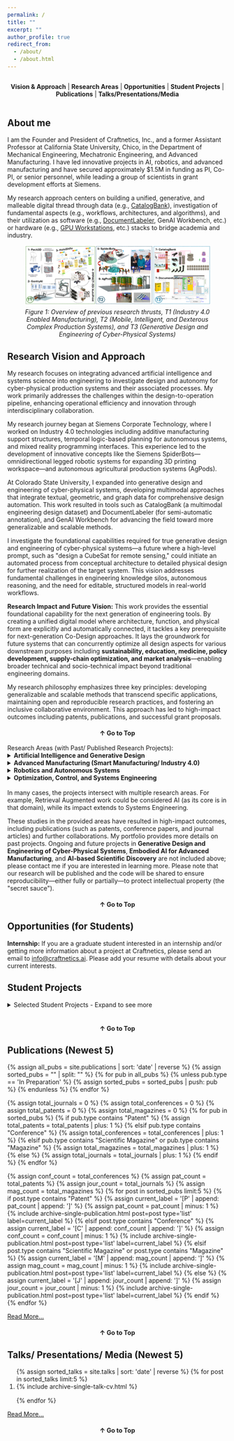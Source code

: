 ```yaml
---
permalink: /
title: ""
excerpt: ""
author_profile: true
redirect_from: 
  - /about/
  - /about.html
---  
```


<!-- Navigation Menu -->
<div style="text-align: center; margin-bottom: 30px; padding: 15px 0; border-bottom: 1px solid var(--global-border-color);">
  <nav>
    <a href="#vision-approach" style="color: var(--global-text-color); text-decoration: none; font-weight: bold; font-family: var(--global-font-family);">Vision & Approach</a> |
    <a href="#research-areas" style="color: var(--global-text-color); text-decoration: none; font-weight: bold; font-family: var(--global-font-family);">Research Areas</a> |
    <a href="#opportunities" style="color: var(--global-text-color); text-decoration: none; font-weight: bold; font-family: var(--global-font-family);">Opportunities</a> |
    <a href="#student-projects" style="color: var(--global-text-color); text-decoration: none; font-weight: bold; font-family: var(--global-font-family);">Student Projects</a> |
    <a href="#publications" style="color: var(--global-text-color); text-decoration: none; font-weight: bold; font-family: var(--global-font-family);">Publications</a> |
    <a href="#talks-presentations" style="color: var(--global-text-color); text-decoration: none; font-weight: bold; font-family: var(--global-font-family);">Talks/Presentations/Media</a>
  </nav>
</div>

About me
------
I am the Founder and President of Craftnetics, Inc., and a former Assistant Professor at California State University, Chico, in the Department of Mechanical Engineering, Mechatronic Engineering, and Advanced Manufacturing. I have led innovative projects in AI, robotics, and advanced manufacturing and have secured approximately $1.5M in funding as PI, Co-PI, or senior personnel, while leading a group of scientists in grant development efforts at Siemens. 

My research approach centers on building a unified, generative, and malleable digital thread through data (e.g., [CatalogBank](https://github.com/bankh/catalogbank)), investigation of fundamental aspects (e.g., workflows, architectures, and algorithms), and their utilization as software (e.g., [DocumentLabeler](https://github.com/bankh/DocumentLabeler), GenAI Workbench, etc.) or hardware (e.g., [GPU Workstations](https://github.com/bankh/GPU_Compute), etc.) stacks to bridge academia and industry.

<figure style="text-align: center;">
  <img src="/images/former_research.png" alt="Former Research Projects and Future Research Thrusts" style="display: block; margin-left: auto; margin-right: auto;">
  <figcaption style="margin-top: 0.5em;"><em>Figure 1: Overview of previous research thrusts, T1 (Industry 4.0 Enabled Manufacturing), T2 (Mobile, Intelligent, and Dexterous Complex Production Systems), and T3 (Generative Design and Engineering of Cyber-Physical Systems)</em></figcaption>
</figure>

## Research Vision and Approach <a name="vision-approach"></a>

My research focuses on integrating advanced artificial intelligence and systems science into engineering to investigate design and autonomy for cyber-physical production systems and their associated processes. My work primarily addresses the challenges within the design-to-operation pipeline, enhancing operational efficiency and innovation through interdisciplinary collaboration.

My research journey began at Siemens Corporate Technology, where I worked on Industry 4.0 technologies including additive manufacturing support structures, temporal logic-based planning for autonomous systems, and mixed reality programming interfaces. This experience led to the development of innovative concepts like the Siemens SpiderBots—omnidirectional legged robotic systems for expanding 3D printing workspace—and autonomous agricultural production systems (AgPods).

At Colorado State University, I expanded into generative design and engineering of cyber-physical systems, developing multimodal approaches that integrate textual, geometric, and graph data for comprehensive design automation. This work resulted in tools such as CatalogBank (a multimodal engineering design dataset) and DocumentLabeler (for semi-automatic annotation), and GenAI Workbench for advancing the field toward more generalizable and scalable methods.

I investigate the foundational capabilities required for true generative design and engineering of cyber-physical systems—a future where a high-level prompt, such as "design a CubeSat for remote sensing," could initiate an automated process from conceptual architecture to detailed physical design for further realization of the target system. This vision addresses fundamental challenges in engineering knowledge silos, autonomous reasoning, and the need for editable, structured models in real-world workflows.

**Research Impact and Future Vision:** This work provides the essential foundational capability for the next generation of engineering tools. By creating a unified digital model where architecture, function, and physical form are explicitly and automatically connected, it tackles a key prerequisite for next-generation Co-Design approaches. It lays the groundwork for future systems that can concurrently optimize all design aspects for various downstream purposes including **sustainability, education, medicine, policy development, supply-chain optimization, and market analysis**—enabling broader technical and socio-technical impact beyond traditional engineering domains.

My research philosophy emphasizes three key principles: developing generalizable and scalable methods that transcend specific applications, maintaining open and reproducible research practices, and fostering an inclusive collaborative environment. This approach has led to high-impact outcomes including patents, publications, and successful grant proposals.

<div style="text-align: center; margin-top: 20px;">
  <a href="#top" style="color: var(--global-text-color); text-decoration: none; font-weight: bold; font-family: var(--global-font-family);">↑ Go to Top</a>
</div>

<br>
Research Areas (with Past/ Published Research Projects): <a name="research-areas"></a>

<details>
<summary><strong>Artificial Intelligence and Generative Design</strong></summary>
{% assign ai_portfolio = site.portfolio | where: "selected", true | sort: 'date' | reverse %}
{% for post in ai_portfolio %}
  {% if post.keyword contains "Artificial Intelligence and Generative Design" %}
  <table style="width: 100%; border-collapse: collapse; border: none; margin-bottom: 20px;">
    <tr>
      <td style="vertical-align: middle; padding-right: 15px; width: 60%; border: none;">
        <strong>{{ post.title }}</strong><br>
        {% if post.advisor and post.advisor != "" %}<i>{{ post.advisor }}</i>, {% endif %}{{ post.date | default: "1900-01-01" | date: "%Y" }}
        {% if post.keyword %}
          <br><span style="background-color: #e8f4f8; color: #2c5aa0; padding: 2px 6px; border-radius: 3px; font-size: 0.85em; margin-right: 5px;">{{ post.keyword }}</span>
        {% endif %}
        {% if post.selected %}
          <span style="background-color: #d4edda; color: #155724; padding: 2px 6px; border-radius: 3px; font-size: 0.85em;">★ Featured</span>
        {% endif %}
        {% if post.excerpt %}
          <br><small>{{ post.excerpt }}</small>
        {% endif %}
        
        <!-- Publication-style Links -->
        {% capture portfolio_extras %}
          {%- if post.video and post.video != "" and post.video_show != true -%}
            <a href="{{ post.video }}" target="_blank" class="ref-tag" title="Video"><i class="fas fa-video"></i></a>
          {%- endif -%}
          {%- if post.slides and post.slides != "" and post.slide_show != true -%}
            <a href="{{ post.slides }}" target="_blank" class="ref-tag" title="Slides"><i class="fas fa-file-powerpoint"></i></a>
          {%- endif -%}
          {%- if post.github and post.github != "" -%}
            <a href="{{ post.github }}" target="_blank" class="ref-tag" title="GitHub"><i class="fab fa-github"></i></a>
          {%- endif -%}
          {%- if post.scholarurl and post.scholarurl != "" -%}
            <a href="{{ post.scholarurl }}" target="_blank" class="ref-tag" title="Google Scholar"><i class="fas fa-graduation-cap"></i></a>
          {%- endif -%}
          {%- if post.publication and post.publication != "" -%}
            {% assign publications = post.publication | split: "," %}
            {% for pub_ref in publications %}
              {% assign pub_ref = pub_ref | strip %}
              {% for publication in site.publications %}
                {% if publication.title == pub_ref or publication.permalink contains pub_ref %}
                  <a href="{{ publication.url }}" target="_blank" class="ref-tag" title="Publication"><i class="fas fa-file-alt"></i></a>
                  {% break %}
                {% endif %}
              {% endfor %}
            {% endfor %}
          {%- endif -%}
        {% endcapture %}
        {% assign portfolio_extras = portfolio_extras | strip %}
        {% if portfolio_extras and portfolio_extras != "" %}{{ portfolio_extras }}{% endif %}
      </td>
      <td style="vertical-align: middle; text-align: center; width: 120px; border: none;">
        <!-- Dynamic Poster/Image Display -->
        {% if post.poster and post.poster != "" %}
          <a href="{{ post.poster }}" target="_blank">
            <img src="{{ post.poster }}" alt="{{ post.title }} Project Image" style="width: 120px; height: 90px; object-fit: cover; margin: 5px; border-radius: 4px;">
          </a>
        {% endif %}
        
        <!-- Dynamic Video Thumbnail Display (if video_show is true) -->
        {% if post.video and post.video != "" and post.video_show == true %}
          <a href="{{ post.video }}" target="_blank">
            {% if post.video_thumbnail and post.video_thumbnail != "" %}
              <img src="{{ post.video_thumbnail }}" alt="{{ post.title }} Video Thumbnail" style="width: 120px; height: 90px; margin: 5px; border-radius: 4px; object-fit: cover;">
            {% else %}
              {% assign video_id = post.video | remove: "https://www.youtube.com/watch?v=" | remove: "https://youtu.be/" | split: "&" | first | split: "?" | first %}
              <img src="https://img.youtube.com/vi/{{ video_id }}/mqdefault.jpg" alt="{{ post.title }} Video Thumbnail" style="width: 120px; height: 90px; margin: 5px;">
            {% endif %}
          </a>
        {% endif %}
        
        <!-- Dynamic Slide Thumbnail Display (if slide_show is true) -->
        {% if post.slides and post.slides != "" and post.slide_show == true %}
          {% if post.slide_thumbnail and post.slide_thumbnail != "" %}
            <a href="{{ post.slides }}" target="_blank">
              <img src="{{ post.slide_thumbnail }}" alt="{{ post.title }} Slide Thumbnail" style="width: 120px; height: 90px; margin: 5px; border-radius: 4px; object-fit: cover;">
            </a>
          {% endif %}
        {% endif %}
      </td>
    </tr>
  </table>
  {% endif %}
{% endfor %}

<p style="text-align: center; margin-top: 20px;">
  <a href="/portfolio/" class="btn btn--primary">View Other Projects</a>
</p>

</details>

<details>
<summary><strong>Advanced Manufacturing (Smart Manufacturing/ Industry 4.0)</strong></summary>
{% assign manufacturing_portfolio = site.portfolio | where: "selected", true | sort: 'date' | reverse %}
{% for post in manufacturing_portfolio %}
  {% if post.keyword contains "Advanced Manufacturing" or post.keyword contains "Smart Manufacturing" %}
  <table style="width: 100%; border-collapse: collapse; border: none; margin-bottom: 20px;">
    <tr>
      <td style="vertical-align: middle; padding-right: 15px; width: 60%; border: none;">
        <strong>{{ post.title }}</strong><br>
        {% if post.advisor and post.advisor != "" %}<i>{{ post.advisor }}</i>, {% endif %}{{ post.date | default: "1900-01-01" | date: "%Y" }}
        {% if post.keyword %}
          <br><span style="background-color: #e8f4f8; color: #2c5aa0; padding: 2px 6px; border-radius: 3px; font-size: 0.85em; margin-right: 5px;">{{ post.keyword }}</span>
        {% endif %}
        {% if post.selected %}
          <span style="background-color: #d4edda; color: #155724; padding: 2px 6px; border-radius: 3px; font-size: 0.85em;">★ Featured</span>
        {% endif %}
        {% if post.excerpt %}
          <br><small>{{ post.excerpt }}</small>
        {% endif %}
        
        <!-- Publication-style Links -->
        {% capture portfolio_extras %}
          {%- if post.video and post.video != "" and post.video_show != true -%}
            <a href="{{ post.video }}" target="_blank" class="ref-tag" title="Video"><i class="fas fa-video"></i></a>
          {%- endif -%}
          {%- if post.slides and post.slides != "" and post.slide_show != true -%}
            <a href="{{ post.slides }}" target="_blank" class="ref-tag" title="Slides"><i class="fas fa-file-powerpoint"></i></a>
          {%- endif -%}
          {%- if post.github and post.github != "" -%}
            <a href="{{ post.github }}" target="_blank" class="ref-tag" title="GitHub"><i class="fab fa-github"></i></a>
          {%- endif -%}
          {%- if post.scholarurl and post.scholarurl != "" -%}
            <a href="{{ post.scholarurl }}" target="_blank" class="ref-tag" title="Google Scholar"><i class="fas fa-graduation-cap"></i></a>
          {%- endif -%}
          {%- if post.publication and post.publication != "" -%}
            {% assign publications = post.publication | split: "," %}
            {% for pub_ref in publications %}
              {% assign pub_ref = pub_ref | strip %}
              {% for publication in site.publications %}
                {% if publication.title == pub_ref or publication.permalink contains pub_ref %}
                  <a href="{{ publication.url }}" target="_blank" class="ref-tag" title="Publication"><i class="fas fa-file-alt"></i></a>
                  {% break %}
                {% endif %}
              {% endfor %}
            {% endfor %}
          {%- endif -%}
        {% endcapture %}
        {% assign portfolio_extras = portfolio_extras | strip %}
        {% if portfolio_extras and portfolio_extras != "" %}{{ portfolio_extras }}{% endif %}
      </td>
      <td style="vertical-align: middle; text-align: center; width: 120px; border: none;">
        <!-- Dynamic Poster/Image Display -->
        {% if post.poster and post.poster != "" %}
          <a href="{{ post.poster }}" target="_blank">
            <img src="{{ post.poster }}" alt="{{ post.title }} Project Image" style="width: 120px; height: 90px; object-fit: cover; margin: 5px; border-radius: 4px;">
          </a>
        {% endif %}
        
        <!-- Dynamic Video Thumbnail Display (if video_show is true) -->
        {% if post.video and post.video != "" and post.video_show == true %}
          <a href="{{ post.video }}" target="_blank">
            {% if post.video_thumbnail and post.video_thumbnail != "" %}
              <img src="{{ post.video_thumbnail }}" alt="{{ post.title }} Video Thumbnail" style="width: 120px; height: 90px; margin: 5px; border-radius: 4px; object-fit: cover;">
            {% else %}
              {% assign video_id = post.video | remove: "https://www.youtube.com/watch?v=" | remove: "https://youtu.be/" | split: "&" | first | split: "?" | first %}
              <img src="https://img.youtube.com/vi/{{ video_id }}/mqdefault.jpg" alt="{{ post.title }} Video Thumbnail" style="width: 120px; height: 90px; margin: 5px;">
            {% endif %}
          </a>
        {% endif %}
        
        <!-- Dynamic Slide Thumbnail Display (if slide_show is true) -->
        {% if post.slides and post.slides != "" and post.slide_show == true %}
          {% if post.slide_thumbnail and post.slide_thumbnail != "" %}
            <a href="{{ post.slides }}" target="_blank">
              <img src="{{ post.slide_thumbnail }}" alt="{{ post.title }} Slide Thumbnail" style="width: 120px; height: 90px; margin: 5px; border-radius: 4px; object-fit: cover;">
            </a>
          {% endif %}
        {% endif %}
      </td>
    </tr>
  </table>
  {% endif %}
{% endfor %}

<p style="text-align: center; margin-top: 20px;">
  <a href="/portfolio/" class="btn btn--primary">View Other Projects</a>
</p>

</details>

<details>
<summary><strong>Robotics and Autonomous Systems</strong></summary>
{% assign robotics_portfolio = site.portfolio | where: "selected", true | sort: 'date' | reverse %}
{% for post in robotics_portfolio %}
  {% if post.keyword contains "Robotics and Autonomous Systems" %}
  <table style="width: 100%; border-collapse: collapse; border: none; margin-bottom: 20px;">
    <tr>
      <td style="vertical-align: middle; padding-right: 15px; width: 60%; border: none;">
        <strong>{{ post.title }}</strong><br>
        {% if post.advisor and post.advisor != "" %}<i>{{ post.advisor }}</i>, {% endif %}{{ post.date | default: "1900-01-01" | date: "%Y" }}
        {% if post.keyword %}
          <br><span style="background-color: #e8f4f8; color: #2c5aa0; padding: 2px 6px; border-radius: 3px; font-size: 0.85em; margin-right: 5px;">{{ post.keyword }}</span>
        {% endif %}
        {% if post.selected %}
          <span style="background-color: #d4edda; color: #155724; padding: 2px 6px; border-radius: 3px; font-size: 0.85em;">★ Featured</span>
        {% endif %}
        {% if post.excerpt %}
          <br><small>{{ post.excerpt }}</small>
        {% endif %}
        
        <!-- Publication-style Links -->
        {% capture portfolio_extras %}
          {%- if post.video and post.video != "" and post.video_show != true -%}
            <a href="{{ post.video }}" target="_blank" class="ref-tag" title="Video"><i class="fas fa-video"></i></a>
          {%- endif -%}
          {%- if post.slides and post.slides != "" and post.slide_show != true -%}
            <a href="{{ post.slides }}" target="_blank" class="ref-tag" title="Slides"><i class="fas fa-file-powerpoint"></i></a>
          {%- endif -%}
          {%- if post.github and post.github != "" -%}
            <a href="{{ post.github }}" target="_blank" class="ref-tag" title="GitHub"><i class="fab fa-github"></i></a>
          {%- endif -%}
          {%- if post.scholarurl and post.scholarurl != "" -%}
            <a href="{{ post.scholarurl }}" target="_blank" class="ref-tag" title="Google Scholar"><i class="fas fa-graduation-cap"></i></a>
          {%- endif -%}
          {%- if post.publication and post.publication != "" -%}
            {% assign publications = post.publication | split: "," %}
            {% for pub_ref in publications %}
              {% assign pub_ref = pub_ref | strip %}
              {% for publication in site.publications %}
                {% if publication.title == pub_ref or publication.permalink contains pub_ref %}
                  <a href="{{ publication.url }}" target="_blank" class="ref-tag" title="Publication"><i class="fas fa-file-alt"></i></a>
                  {% break %}
                {% endif %}
              {% endfor %}
            {% endfor %}
          {%- endif -%}
        {% endcapture %}
        {% assign portfolio_extras = portfolio_extras | strip %}
        {% if portfolio_extras and portfolio_extras != "" %}{{ portfolio_extras }}{% endif %}
      </td>
      <td style="vertical-align: middle; text-align: center; width: 120px; border: none;">
        <!-- Dynamic Poster/Image Display -->
        {% if post.poster and post.poster != "" %}
          <a href="{{ post.poster }}" target="_blank">
            <img src="{{ post.poster }}" alt="{{ post.title }} Project Image" style="width: 120px; height: 90px; object-fit: cover; margin: 5px; border-radius: 4px;">
          </a>
        {% endif %}
        
        <!-- Dynamic Video Thumbnail Display (if video_show is true) -->
        {% if post.video and post.video != "" and post.video_show == true %}
          <a href="{{ post.video }}" target="_blank">
            {% if post.video_thumbnail and post.video_thumbnail != "" %}
              <img src="{{ post.video_thumbnail }}" alt="{{ post.title }} Video Thumbnail" style="width: 120px; height: 90px; margin: 5px; border-radius: 4px; object-fit: cover;">
            {% else %}
              {% assign video_id = post.video | remove: "https://www.youtube.com/watch?v=" | remove: "https://youtu.be/" | split: "&" | first | split: "?" | first %}
              <img src="https://img.youtube.com/vi/{{ video_id }}/mqdefault.jpg" alt="{{ post.title }} Video Thumbnail" style="width: 120px; height: 90px; margin: 5px;">
            {% endif %}
          </a>
        {% endif %}
        
        <!-- Dynamic Slide Thumbnail Display (if slide_show is true) -->
        {% if post.slides and post.slides != "" and post.slide_show == true %}
          {% if post.slide_thumbnail and post.slide_thumbnail != "" %}
            <a href="{{ post.slides }}" target="_blank">
              <img src="{{ post.slide_thumbnail }}" alt="{{ post.title }} Slide Thumbnail" style="width: 120px; height: 90px; margin: 5px; border-radius: 4px; object-fit: cover;">
            </a>
          {% endif %}
        {% endif %}
      </td>
    </tr>
  </table>
  {% endif %}
{% endfor %}

<p style="text-align: center; margin-top: 20px;">
  <a href="/portfolio/" class="btn btn--primary">View Other Projects</a>
</p>

</details>

<details>
<summary><strong>Optimization, Control, and Systems Engineering</strong></summary>
{% assign optimization_portfolio = site.portfolio | where: "selected", true | sort: 'date' | reverse %}
{% for post in optimization_portfolio %}
  {% if post.keyword contains "Optimization, Control, and Systems Engineering" %}
  <table style="width: 100%; border-collapse: collapse; border: none; margin-bottom: 20px;">
    <tr>
      <td style="vertical-align: middle; padding-right: 15px; width: 60%; border: none;">
        <strong>{{ post.title }}</strong><br>
        {% if post.advisor and post.advisor != "" %}<i>{{ post.advisor }}</i>, {% endif %}{{ post.date | default: "1900-01-01" | date: "%Y" }}
        {% if post.keyword %}
          <br><span style="background-color: #e8f4f8; color: #2c5aa0; padding: 2px 6px; border-radius: 3px; font-size: 0.85em; margin-right: 5px;">{{ post.keyword }}</span>
        {% endif %}
        {% if post.selected %}
          <span style="background-color: #d4edda; color: #155724; padding: 2px 6px; border-radius: 3px; font-size: 0.85em;">★ Featured</span>
        {% endif %}
        {% if post.excerpt %}
          <br><small>{{ post.excerpt }}</small>
        {% endif %}
        
        <!-- Publication-style Links -->
        {% capture portfolio_extras %}
          {%- if post.video and post.video != "" and post.video_show != true -%}
            <a href="{{ post.video }}" target="_blank" class="ref-tag" title="Video"><i class="fas fa-video"></i></a>
          {%- endif -%}
          {%- if post.slides and post.slides != "" and post.slide_show != true -%}
            <a href="{{ post.slides }}" target="_blank" class="ref-tag" title="Slides"><i class="fas fa-file-powerpoint"></i></a>
          {%- endif -%}
          {%- if post.github and post.github != "" -%}
            <a href="{{ post.github }}" target="_blank" class="ref-tag" title="GitHub"><i class="fab fa-github"></i></a>
          {%- endif -%}
          {%- if post.scholarurl and post.scholarurl != "" -%}
            <a href="{{ post.scholarurl }}" target="_blank" class="ref-tag" title="Google Scholar"><i class="fas fa-graduation-cap"></i></a>
          {%- endif -%}
          {%- if post.publication and post.publication != "" -%}
            {% assign publications = post.publication | split: "," %}
            {% for pub_ref in publications %}
              {% assign pub_ref = pub_ref | strip %}
              {% for publication in site.publications %}
                {% if publication.title == pub_ref or publication.permalink contains pub_ref %}
                  <a href="{{ publication.url }}" target="_blank" class="ref-tag" title="Publication"><i class="fas fa-file-alt"></i></a>
                  {% break %}
                {% endif %}
              {% endfor %}
            {% endfor %}
          {%- endif -%}
        {% endcapture %}
        {% assign portfolio_extras = portfolio_extras | strip %}
        {% if portfolio_extras and portfolio_extras != "" %}{{ portfolio_extras }}{% endif %}
      </td>
      <td style="vertical-align: middle; text-align: center; width: 120px; border: none;">
        <!-- Dynamic Poster/Image Display -->
        {% if post.poster and post.poster != "" %}
          <a href="{{ post.poster }}" target="_blank">
            <img src="{{ post.poster }}" alt="{{ post.title }} Project Image" style="width: 120px; height: 90px; object-fit: cover; margin: 5px; border-radius: 4px;">
          </a>
        {% endif %}
        
        <!-- Dynamic Video Thumbnail Display (if video_show is true) -->
        {% if post.video and post.video != "" and post.video_show == true %}
          <a href="{{ post.video }}" target="_blank">
            {% if post.video_thumbnail and post.video_thumbnail != "" %}
              <img src="{{ post.video_thumbnail }}" alt="{{ post.title }} Video Thumbnail" style="width: 120px; height: 90px; margin: 5px; border-radius: 4px; object-fit: cover;">
            {% else %}
              {% assign video_id = post.video | remove: "https://www.youtube.com/watch?v=" | remove: "https://youtu.be/" | split: "&" | first | split: "?" | first %}
              <img src="https://img.youtube.com/vi/{{ video_id }}/mqdefault.jpg" alt="{{ post.title }} Video Thumbnail" style="width: 120px; height: 90px; margin: 5px;">
            {% endif %}
          </a>
        {% endif %}
        
        <!-- Dynamic Slide Thumbnail Display (if slide_show is true) -->
        {% if post.slides and post.slides != "" and post.slide_show == true %}
          {% if post.slide_thumbnail and post.slide_thumbnail != "" %}
            <a href="{{ post.slides }}" target="_blank">
              <img src="{{ post.slide_thumbnail }}" alt="{{ post.title }} Slide Thumbnail" style="width: 120px; height: 90px; margin: 5px; border-radius: 4px; object-fit: cover;">
            </a>
          {% endif %}
        {% endif %}
      </td>
    </tr>
  </table>
  {% endif %}
{% endfor %}

<p style="text-align: center; margin-top: 20px;">
  <a href="/portfolio/" class="btn btn--primary">View Other Projects</a>
</p>

</details>
<br>
In many cases, the projects intersect with multiple research areas. For example, Retrieval Augmented work could be considered AI (as its core is in that domain), while its impact extends to Systems Engineering.

These studies in the provided areas have resulted in high-impact outcomes, including publications (such as patents, conference papers, and journal articles) and further collaborations. My portfolio provides more details on past projects. Ongoing and future projects in **Generative Design and Engineering of Cyber-Physical Systems**, **Embodied AI for Advanced Manufacturing**, and **AI-based Scientific Discovery** are not included above; please contact me if you are interested in learning more. Please note that our research will be published and the code will be shared to ensure reproducibility—either fully or partially—to protect intellectual property (the "secret sauce").

<div style="text-align: center; margin-top: 20px;">
  <a href="#top" style="color: var(--global-text-color); text-decoration: none; font-weight: bold; font-family: var(--global-font-family);">↑ Go to Top</a>
</div>

Opportunities (for Students) <a name="opportunities"></a>
------
<b>Internship:</b> If you are a graduate student interested in an internship and/or getting more information
about a project at Craftnetics, please send an email to info@craftnetics.ai. Please add your resume with details about your current interests.

Student Projects <a name="student-projects"></a>
------
<details>
<summary>Selected Student Projects - Expand to see more</summary>

{% if site.student_projects %}
  {% assign selected_projects = site.student_projects | where: "selected", true | sort: 'date' | reverse %}
  {% for post in selected_projects %}
  <table style="width: 100%; border-collapse: collapse; border: none; margin-bottom: 20px;">
    <tr>
      <td style="vertical-align: top; padding-right: 15px; width: 60%; border: none;">
        <strong>{{ post.title }}</strong><br>
        {% if post.sponsor %}<i>{{ post.sponsor }}</i>, {% endif %}{{ post.date | default: "1900-01-01" | date: "%Y" }}
        {% if post.keyword %}
          <br><span style="background-color: #e8f4f8; color: #2c5aa0; padding: 2px 6px; border-radius: 3px; font-size: 0.85em; margin-right: 5px;">{{ post.keyword }}</span>
        {% endif %}
        {% if post.excerpt %}
          <br><small>{{ post.excerpt }}</small>
        {% endif %}
      </td>
      <td style="vertical-align: top; text-align: center; width: 120px; border: none;">
        <!-- Dynamic Video Display -->
        {% if post.video and post.video != "" %}
          <a href="{{ post.video }}" target="_blank">
            {% if post.video_thumbnail and post.video_thumbnail != "" %}
              <img src="{{ post.video_thumbnail }}" alt="{{ post.title }} Video Thumbnail" style="width: 120px; height: 90px; margin: 5px; border-radius: 4px; object-fit: cover;">
            {% else %}
              {% assign video_id = post.video | split: "youtu.be/" | last | split: "?" | first %}
              {% if video_id == post.video %}
                {% assign video_id = post.video | split: "watch?v=" | last | split: "&" | first %}
              {% endif %}
              <img src="https://img.youtube.com/vi/{{ video_id }}/mqdefault.jpg" alt="{{ post.title }} Video Thumbnail" style="width: 120px; height: 90px; margin: 5px; border-radius: 4px;">
            {% endif %}
          </a>
        {% endif %}
        
        <!-- Dynamic Poster/Image Display -->
        {% if post.poster and post.poster != "" %}
          <a href="{{ post.poster }}" target="_blank">
            <img src="{{ post.poster }}" alt="{{ post.title }} Project Image" style="width: 120px; height: 90px; object-fit: cover; margin: 5px; border-radius: 4px;">
          </a>
        {% endif %}
        
        <!-- Dynamic GitHub Display -->
        {% if post.github and post.github != "" %}
          <a href="{{ post.github }}" target="_blank" style="display: block; margin: 5px;">
            <div style="background-color: #24292e; color: white; padding: 8px; border-radius: 4px; font-size: 0.8em; text-decoration: none;">
              <i class="fab fa-github"></i> GitHub
            </div>
          </a>
        {% endif %}
      </td>
    </tr>
  </table>
  {% endfor %}
{% else %}
  <p>Student projects will be displayed here once the collection is loaded.</p>
{% endif %}
  <p><a href="/teaching/">View Other Student Projects ...</a></p>
</details>
<br>

<div style="text-align: center; margin-top: 20px;">
  <a href="#top" style="color: var(--global-text-color); text-decoration: none; font-weight: bold; font-family: var(--global-font-family);">↑ Go to Top</a>
</div>

Publications (Newest 5)<a name="publications"></a>
------ 
<!-- <details>
<summary>Publications </summary> -->
{% assign all_pubs = site.publications | sort: 'date' | reverse %}
{% assign sorted_pubs = "" | split: "" %}
{% for pub in all_pubs %}
  {% unless pub.type == 'In Preparation' %}
    {% assign sorted_pubs = sorted_pubs | push: pub %}
  {% endunless %}
{% endfor %}

<!-- Count total publications by type for reverse numbering -->
{% assign total_journals = 0 %}
{% assign total_conferences = 0 %}
{% assign total_patents = 0 %}
{% assign total_magazines = 0 %}
{% for pub in sorted_pubs %}
  {% if pub.type contains "Patent" %}
    {% assign total_patents = total_patents | plus: 1 %}
  {% elsif pub.type contains "Conference" %}
    {% assign total_conferences = total_conferences | plus: 1 %}
  {% elsif pub.type contains "Scientific Magazine" or pub.type contains "Magazine" %}
    {% assign total_magazines = total_magazines | plus: 1 %}
  {% else %}
    {% assign total_journals = total_journals | plus: 1 %}
  {% endif %}
{% endfor %}

{% assign conf_count = total_conferences %}
{% assign pat_count = total_patents %}
{% assign jour_count = total_journals %}
{% assign mag_count = total_magazines %}
{% for post in sorted_pubs limit:5 %}
  {% if post.type contains "Patent" %}
    {% assign current_label = '[P' | append: pat_count | append: ']' %}
    {% assign pat_count = pat_count | minus: 1 %}
    {% include archive-single-publication.html post=post type='list' label=current_label %}
  {% elsif post.type contains "Conference" %}
    {% assign current_label = '[C' | append: conf_count | append: ']' %}
    {% assign conf_count = conf_count | minus: 1 %}
    {% include archive-single-publication.html post=post type='list' label=current_label %}
  {% elsif post.type contains "Scientific Magazine" or post.type contains "Magazine" %}
    {% assign current_label = '[M' | append: mag_count | append: ']' %}
    {% assign mag_count = mag_count | minus: 1 %}
    {% include archive-single-publication.html post=post type='list' label=current_label %}
  {% else %}
    {% assign current_label = '[J' | append: jour_count | append: ']' %}
    {% assign jour_count = jour_count | minus: 1 %}
    {% include archive-single-publication.html post=post type='list' label=current_label %}
  {% endif %}
{% endfor %}
<p><a href="/publications/">Read More...</a></p>
<!-- </details> -->

<div style="text-align: center; margin-top: 20px;">
  <a href="#top" style="color: var(--global-text-color); text-decoration: none; font-weight: bold; font-family: var(--global-font-family);">↑ Go to Top</a>
</div>

Talks/ Presentations/ Media (Newest 5)<a name="talks-presentations"></a>
------
<!-- <details> -->
<!-- <summary>Talks/ Presentations (Newest 5)</summary> -->

<ol style="list-style-type: decimal; list-style-position: outside; padding-left: 1.5em; margin-left: 0; direction: ltr; text-align: left;">
{% assign sorted_talks = site.talks | sort: 'date' | reverse %}
{% for post in sorted_talks limit:5 %}
    <li style="margin-bottom: 15px;">
    {% include archive-single-talk-cv.html %}
    </li>
{% endfor %}
</ol>
<a href="/talks/">Read More...</a>

<!-- </details> -->

<div style="text-align: center; margin-top: 20px;">
  <a href="#top" style="color: var(--global-text-color); text-decoration: none; font-weight: bold; font-family: var(--global-font-family);">↑ Go to Top</a>
</div>